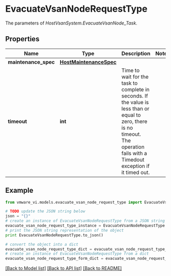 # EvacuateVsanNodeRequestType

The parameters of *HostVsanSystem.EvacuateVsanNode_Task*. 

## Properties
Name | Type | Description | Notes
------------ | ------------- | ------------- | -------------
**maintenance_spec** | [**HostMaintenanceSpec**](HostMaintenanceSpec.md) |  | 
**timeout** | **int** | Time to wait for the task to complete in seconds. If the value is less than or equal to zero, there is no timeout. The operation fails with a Timedout exception if it timed out.  | 

## Example

```python
from vmware_vi.models.evacuate_vsan_node_request_type import EvacuateVsanNodeRequestType

# TODO update the JSON string below
json = "{}"
# create an instance of EvacuateVsanNodeRequestType from a JSON string
evacuate_vsan_node_request_type_instance = EvacuateVsanNodeRequestType.from_json(json)
# print the JSON string representation of the object
print EvacuateVsanNodeRequestType.to_json()

# convert the object into a dict
evacuate_vsan_node_request_type_dict = evacuate_vsan_node_request_type_instance.to_dict()
# create an instance of EvacuateVsanNodeRequestType from a dict
evacuate_vsan_node_request_type_form_dict = evacuate_vsan_node_request_type.from_dict(evacuate_vsan_node_request_type_dict)
```
[[Back to Model list]](../README.md#documentation-for-models) [[Back to API list]](../README.md#documentation-for-api-endpoints) [[Back to README]](../README.md)


